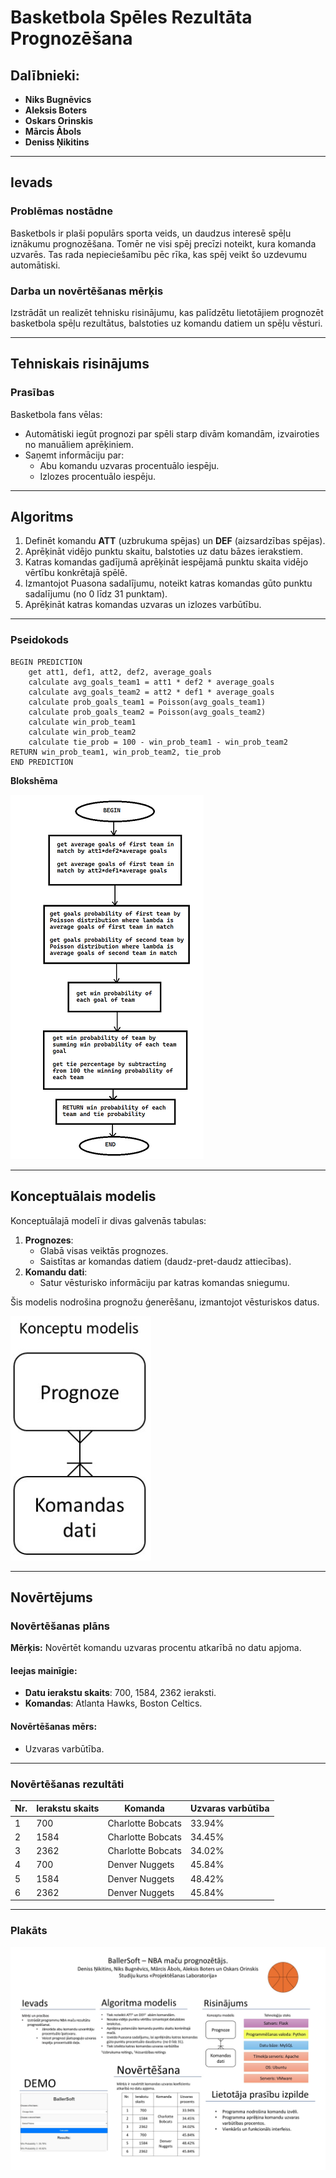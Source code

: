 # Basketbola Spēles Rezultāta Prognozēšana

## Dalībnieki:
- **Niks Bugnēvics**
- **Aleksis Boters**
- **Oskars Orinskis**
- **Mārcis Ābols**
- **Deniss Ņikitins**

---

## Ievads

### Problēmas nostādne
Basketbols ir plaši populārs sporta veids, un daudzus interesē spēļu iznākumu prognozēšana. Tomēr ne visi spēj precīzi noteikt, kura komanda uzvarēs. Tas rada nepieciešamību pēc rīka, kas spēj veikt šo uzdevumu automātiski.

### Darba un novērtēšanas mērķis
Izstrādāt un realizēt tehnisku risinājumu, kas palīdzētu lietotājiem prognozēt basketbola spēļu rezultātus, balstoties uz komandu datiem un spēļu vēsturi.

---

## Tehniskais risinājums

### Prasības
Basketbola fans vēlas:
- Automātiski iegūt prognozi par spēli starp divām komandām, izvairoties no manuāliem aprēķiniem.
- Saņemt informāciju par:
  - Abu komandu uzvaras procentuālo iespēju.
  - Izlozes procentuālo iespēju.

---

## Algoritms
1. Definēt komandu **ATT** (uzbrukuma spējas) un **DEF** (aizsardzības spējas).
2. Aprēķināt vidējo punktu skaitu, balstoties uz datu bāzes ierakstiem.
3. Katras komandas gadījumā aprēķināt iespējamā punktu skaita vidējo vērtību konkrētajā spēlē.
4. Izmantojot Puasona sadalījumu, noteikt katras komandas gūto punktu sadalījumu (no 0 līdz 31 punktam).
5. Aprēķināt katras komandas uzvaras un izlozes varbūtību.

---

### Pseidokods
```
BEGIN PREDICTION
    get att1, def1, att2, def2, average_goals
    calculate avg_goals_team1 = att1 * def2 * average_goals
    calculate avg_goals_team2 = att2 * def1 * average_goals
    calculate prob_goals_team1 = Poisson(avg_goals_team1)
    calculate prob_goals_team2 = Poisson(avg_goals_team2)
    calculate win_prob_team1
    calculate win_prob_team2
    calculate tie_prob = 100 - win_prob_team1 - win_prob_team2
RETURN win_prob_team1, win_prob_team2, tie_prob
END PREDICTION
```
**Blokshēma**

![teksts attēlam](Picture1.png)

---

## Konceptuālais modelis

Konceptuālajā modelī ir divas galvenās tabulas:
1. **Prognozes**:
   - Glabā visas veiktās prognozes.
   - Saistītas ar komandas datiem (daudz-pret-daudz attiecības).
2. **Komandu dati**:
   - Satur vēsturisko informāciju par katras komandas sniegumu.

Šis modelis nodrošina prognožu ģenerēšanu, izmantojot vēsturiskos datus.

![teksts attēlam](image.png)

---

## Novērtējums

### Novērtēšanas plāns
**Mērķis:** Novērtēt komandu uzvaras procentu atkarībā no datu apjoma.

#### Ieejas mainīgie:
- **Datu ierakstu skaits**: 700, 1584, 2362 ieraksti.
- **Komandas**: Atlanta Hawks, Boston Celtics.

#### Novērtēšanas mērs:
- Uzvaras varbūtība.

---

### Novērtēšanas rezultāti
| Nr. | Ierakstu skaits | Komanda          | Uzvaras varbūtība |
|-----|-----------------|------------------|-------------------|
| 1   | 700             | Charlotte Bobcats| 33.94%           |
| 2   | 1584            | Charlotte Bobcats| 34.45%           |
| 3   | 2362            | Charlotte Bobcats| 34.02%           |
| 4   | 700             | Denver Nuggets   | 45.84%           |
| 5   | 1584            | Denver Nuggets   | 48.42%           |
| 6   | 2362            | Denver Nuggets   | 45.84%           |

---
### Plakāts

![teksts attēlam](Baller.jpg)
